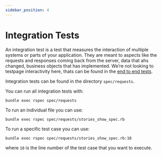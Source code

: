 ```yaml
---
sidebar_position: 4
---
```


# Integration Tests

An integration test is a test that measures the interaction of multiple systems
or parts of your application. They are meant to aspects like the requests and responses coming back from the server, data that ahs changed, business objects that has implemented. We’re not looking to testpage interactivity here, thats can be found in the [end to end tests](types/e2e-tests.md).

Integration tests can be found in the directory `spec/requests`.

You can run all integration tests with:

```shell
bundle exec rspec spec/requests
```

To run an individual file you can use:

```shell
bundle exec rspec spec/requests/stories_show_spec.rb
```

To run a specific test case you can use:

```shell
bundle exec rspec spec/requests/stories_show_spec.rb:10
```

where `10` is the line number of the test case that you want to execute.
